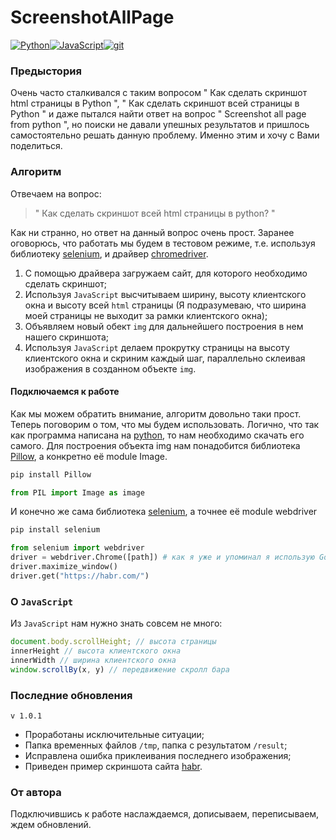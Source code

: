 # ScreenshotAllPage

[![Python](https://cdn2.iconfinder.com/data/icons/amazon-aws-stencils/100/SDKs_copy_Python-48.png)](https://www.python.org/)[![JavaScript](https://cdn2.iconfinder.com/data/icons/designer-skills/128/code-programming-javascript-software-develop-command-language-48.png)](https://developer.mozilla.org/ru/docs/Learn/Getting_started_with_the_web/JavaScript_basics)[![git](https://cdn1.iconfinder.com/data/icons/iconza-circle-social/64/697061-github-48.png)](https://github.com/tabbols95)

### Предыстория

Очень часто сталкивался с таким вопросом &quot; Как сделать скриншот html страницы в Python &quot;, &quot; Как сделать скриншот всей страницы в Python &quot; и даже пытался найти ответ на вопрос &quot; Screenshot all page from python &quot;, но поиски не давали упешных результатов и пришлось самостоятельно решать данную проблему. Именно этим и хочу с Вами поделиться.

### Алгоритм

Отвечаем на вопрос:

> &quot; Как сделать скриншот всей html страницы в python? &quot;

Как ни странно, но ответ на данный вопрос очень прост. Заранее оговорюсь, что работать мы будем в тестовом режиме, т.е. используя библиотеку [selenium](https://www.seleniumhq.org/), и драйвер [chromedriver](http://chromedriver.chromium.org/).
1. С помощью драйвера загружаем сайт, для которого необходимо сделать скриншот;
2. Используя `JavaScript` высчитываем ширину, высоту клиентского окна и высоту всей `html` страницы (Я подразумеваю, что ширина моей страницы не выходит за рамки клиентского окна);
3. Объявляем новый обект `img` для дальнейшего построения в нем нашего скриншота;
4. Используя `JavaScript` делаем прокрутку страницы на высоту клиентского окна и скриним каждый шаг, параллельно склеивая изображения в созданном объекте `img`.

#### Подключаемся к работе

Как мы можем обратить внимание, алгоритм довольно таки прост. Теперь поговорим о том, что мы будем использовать.
Логично, что так как программа написана на [python](https://www.python.org/), то нам необходимо скачать его самого.
Для построения объекта img нам понадобится библиотека [Pillow](https://pillow.readthedocs.io/en/5.3.x/installation.html), а конкретно её module Image.

``` sh
pip install Pillow
```

``` python
from PIL import Image as image
```

И конечно же сама библиотека [selenium](https://www.seleniumhq.org/), а точнее её module webdriver

``` sh
pip install selenium
```

``` python
from selenium import webdriver
driver = webdriver.Chrome([path]) # как я уже и упоминал я использую Google Chrome, поэтому драйвер chromedriver, также вы можете использовать geckodtiver для Firefox и прочее
driver.maximize_window()
driver.get("https://habr.com/")
```

### О `JavaScript`

Из `JavaScript` нам нужно знать совсем не много:

``` JavaScript
document.body.scrollHeight; // высота страницы
innerHeight // высота клиентского окна
innerWidth // ширина клиентского окна
window.scrollBy(x, y) // передвижение скролл бара
```

### Последние обновления

`v 1.0.1`
* Проработаны исключительные ситуации;
* Папка временных файлов `/tmp`, папка с результатом `/result`;
* Исправлена ошибка приклеивания последнего изображения;
* Приведен пример скриншота сайта [habr](https://habr.com/).

### От автора

Подключившись к работе наслаждаемся, дописываем, переписываем, ждем обновлений.
